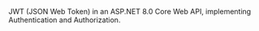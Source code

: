 JWT (JSON Web Token) in an ASP.NET 8.0 Core Web API, implementing Authentication and Authorization.
